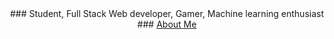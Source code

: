 <center>
### Student, Full Stack Web developer, Gamer, Machine learning enthusiast
###  <a href="https://viraj-s.netlify.app">About Me</a>
</center>
